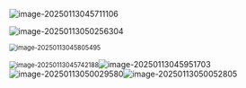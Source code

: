 ![image-20250113045711106](./images/image-20250113045711106.png)

![image-20250113050256304](./images/image-20250113050256304.png)



<img src="./images/image-20250113045805495.png" alt="image-20250113045805495" style="zoom: 80%;" />

<img src="./images/image-20250113045742188.png" alt="image-20250113045742188" style="zoom:80%;" />![image-20250113045951703](./images/image-20250113045951703.png)![image-20250113050029580](./images/image-20250113050029580.png)![image-20250113050052805](./images/image-20250113050052805.png)